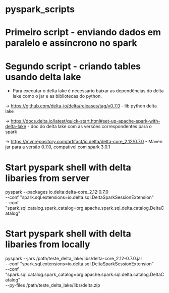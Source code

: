 # pyspark_scripts


# Primeiro script - enviando dados em paralelo e assíncrono no spark

# Segundo script - criando tables usando delta lake

* Para executar o delta lake é necessário baixar as dependências do delta lake como o jar e as bibliotecas do python.

-> https://github.com/delta-io/delta/releases/tag/v0.7.0 - lib python delta lake

-> https://docs.delta.io/latest/quick-start.html#set-up-apache-spark-with-delta-lake - doc do delta lake com as versões correspondentes para o spark

-> https://mvnrepository.com/artifact/io.delta/delta-core_2.12/0.7.0 - Maven jar para a versão 0.7.0, compativel com spark 3.0.1


# Start pyspark shell with delta libaries from server
pyspark --packages io.delta:delta-core_2.12:0.7.0 \
        --conf "spark.sql.extensions=io.delta.sql.DeltaSparkSessionExtension" \
        --conf "spark.sql.catalog.spark_catalog=org.apache.spark.sql.delta.catalog.DeltaCatalog"

# Start pyspark shell with delta libaries from locally
pyspark --jars /path/teste_delta_lake/libs/delta-core_2.12-0.7.0.jar \
        --conf "spark.sql.extensions=io.delta.sql.DeltaSparkSessionExtension" \
        --conf "spark.sql.catalog.spark_catalog=org.apache.spark.sql.delta.catalog.DeltaCatalog" \
        --py-files /path/teste_delta_lake/libs/delta.zip
